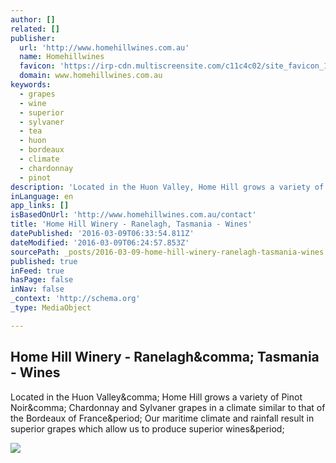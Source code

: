 ```yaml
---
author: []
related: []
publisher:
  url: 'http://www.homehillwines.com.au'
  name: Homehillwines
  favicon: 'https://irp-cdn.multiscreensite.com/c11c4c02/site_favicon_16_1435124893971.ico'
  domain: www.homehillwines.com.au
keywords:
  - grapes
  - wine
  - superior
  - sylvaner
  - tea
  - huon
  - bordeaux
  - climate
  - chardonnay
  - pinot
description: 'Located in the Huon Valley, Home Hill grows a variety of Pinot Noir, Chardonnay and Sylvaner grapes in a climate similar to that of the Bordeaux of France. Our maritime climate and rainfall result in superior grapes which allow us to produce superior wines.'
inLanguage: en
app_links: []
isBasedOnUrl: 'http://www.homehillwines.com.au/contact'
title: 'Home Hill Winery - Ranelagh, Tasmania - Wines'
datePublished: '2016-03-09T06:33:54.811Z'
dateModified: '2016-03-09T06:24:57.853Z'
sourcePath: _posts/2016-03-09-home-hill-winery-ranelagh-tasmania-wines.md
published: true
inFeed: true
hasPage: false
inNav: false
_context: 'http://schema.org'
_type: MediaObject

---
```

<article style=""><h1>Home Hill Winery - Ranelagh&amp;comma; Tasmania - Wines</h1><p>Located in the Huon Valley&amp;comma; Home Hill grows a variety of Pinot Noir&amp;comma; Chardonnay and Sylvaner grapes in a climate similar to that of the Bordeaux of France&amp;period; Our maritime climate and rainfall result in superior grapes which allow us to produce superior wines&amp;period;</p><img src="https://irp-cdn.multiscreensite.com/c11c4c02/dms3rep/multi/mobile/dsc_0193-1936x1296.jpg" /></article>